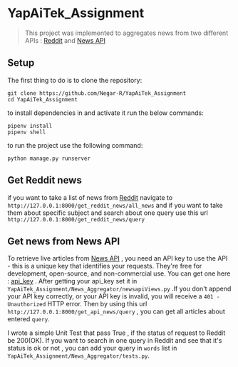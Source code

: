 # YapAiTek_Assignment

> This project was implemented to aggregates news from two different APIs : [Reddit](https://www.reddit.com/) and 
[News API](https://newsapi.org/)

## Setup

The first thing to do is to clone the repository:

```
git clone https://github.com/Negar-R/YapAiTek_Assignment
cd YapAiTek_Assignment
```
to install dependencies in and activate it run the below commands:

```
pipenv install
pipenv shell
```

to run the project use the following command:
```
python manage.py runserver
```

## Get Reddit news

if you want to take a list of news from [Reddit](https://www.reddit.com/r/news) navigate to `http://127.0.0.1:8000/get_reddit_news/all_news` and if you want to take them about specific subject and search about one query use this url `http://127.0.0.1:8000/get_reddit_news/query`

## Get news from News API

To retrieve live articles from [News API](https://newsapi.org/) , you need an API key to use the API - this is a unique key that identifies your requests. They're free for development, open-source, and non-commercial use. You can get one here : [api_key](https://newsapi.org/register) . After getting your api_key set it in `YapAiTek_Assignment/News_Aggregator/newsapiViews.py` .If you don't append your API key correctly, or your API key is invalid, you will receive a `401 - Unauthorized` HTTP error.
Then by using this url `http://127.0.0.1:8000/get_api_news/query` , you can get all articles about entered `query`.

I wrote a simple Unit Test that pass True , if the status of request to Reddit be 200(OK).
If you want to search in one query in Reddit and see that it's status is ok or not , you can add your query in `words` list in `YapAiTek_Assignment/News_Aggregator/tests.py`.
